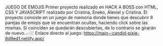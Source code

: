 JUEGO DE EMOJIS
Primer proyecto realizado en HACK A BOSS con HTML, CSS Y JAVASCRIPT realizado por Cristina, Eneko, Alexiel y Cristina.
El proyecto consiste en un juego de memoria donde tienes que descubrir 8 parejas de emojis que se encuentran ocultas, haciendo click sobre las mismas. Si coinciden se quedarán descubiertas, de lo contrario se girarán de nuevo. 
👉🏼 Enlace directo al juego: https://main--candid-pixie-8d9ed1.netlify.app/
